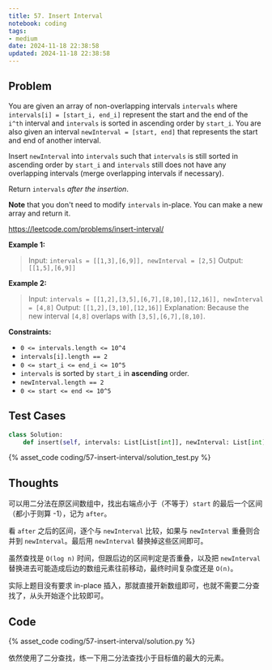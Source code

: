 ```yaml
---
title: 57. Insert Interval
notebook: coding
tags:
- medium
date: 2024-11-18 22:38:58
updated: 2024-11-18 22:38:58
---
```

## Problem

You are given an array of non-overlapping intervals `intervals` where `intervals[i] = [start_i, end_i]` represent the start and the end of the `i^th` interval and `intervals` is sorted in ascending order by `start_i`. You are also given an interval `newInterval = [start, end]` that represents the start and end of another interval.

Insert `newInterval` into `intervals` such that `intervals` is still sorted in ascending order by `start_i` and `intervals` still does not have any overlapping intervals (merge overlapping intervals if necessary).

Return `intervals` _after the insertion_.

**Note** that you don't need to modify `intervals` in-place. You can make a new array and return it.

<https://leetcode.com/problems/insert-interval/>

**Example 1:**

> Input: `intervals = [[1,3],[6,9]], newInterval = [2,5]`
> Output: `[[1,5],[6,9]]`

**Example 2:**

> Input: `intervals = [[1,2],[3,5],[6,7],[8,10],[12,16]], newInterval = [4,8]`
> Output: `[[1,2],[3,10],[12,16]]`
> Explanation: Because the new interval `[4,8]` overlaps with `[3,5],[6,7],[8,10]`.

**Constraints:**

- `0 <= intervals.length <= 10^4`
- `intervals[i].length == 2`
- `0 <= start_i <= end_i <= 10^5`
- `intervals` is sorted by `start_i` in **ascending** order.
- `newInterval.length == 2`
- `0 <= start <= end <= 10^5`

## Test Cases

``` python
class Solution:
    def insert(self, intervals: List[List[int]], newInterval: List[int]) -> List[List[int]]:
```

{% asset_code coding/57-insert-interval/solution_test.py %}

## Thoughts

可以用二分法在原区间数组中，找出右端点小于（不等于）`start` 的最后一个区间（都小于则算 -1），记为 `after`。

看 `after` 之后的区间，逐个与 `newInterval` 比较，如果与 `newInterval` 重叠则合并到 `newInterval`。最后用 `newInterval` 替换掉这些区间即可。

虽然查找是 `O(log n)` 时间，但跟后边的区间判定是否重叠，以及把 `newInterval` 替换进去可能造成后边的数组元素往前移动，最终时间复杂度还是 `O(n)`。

实际上题目没有要求 in-place 插入，那就直接开新数组即可，也就不需要二分查找了，从头开始逐个比较即可。

## Code

{% asset_code coding/57-insert-interval/solution.py %}

依然使用了二分查找，练一下用二分法查找小于目标值的最大的元素。
